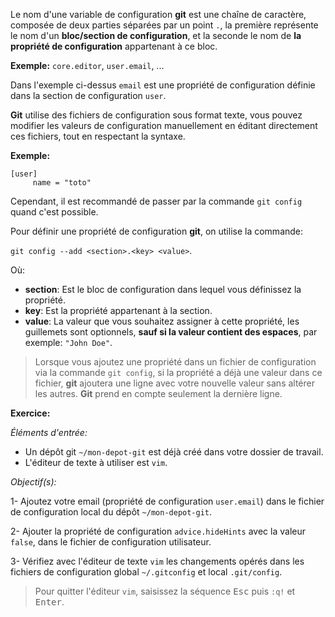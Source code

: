Le nom d'une variable de configuration **git** est une chaîne de caractère,
composée de deux parties séparées par un point `.`, la première représente le
nom d'un **bloc/section de configuration**, et la seconde le nom de
**la propriété de configuration** appartenant à ce bloc.

**Exemple:** `core.editor`, `user.email`, ...

Dans l'exemple ci-dessus `email` est une propriété de configuration définie dans
la section de configuration `user`.

**Git** utilise des fichiers de configuration sous format texte, vous pouvez
modifier les valeurs de configuration manuellement en éditant directement ces
fichiers, tout en respectant la syntaxe.

**Exemple:**

    [user]
         name = "toto"

Cependant, il est recommandé de passer par la commande `git config` quand c'est
possible.

Pour définir une propriété de configuration **git**, on utilise la commande:

`git config --add <section>.<key> <value>`.

Où:
- **section**: Est le bloc de configuration dans lequel vous définissez la propriété.
- **key**: Est la propriété appartenant à la section.
- **value**: La valeur que vous souhaitez assigner à cette propriété, les guillemets
  sont optionnels, **sauf si la valeur contient des espaces**, par exemple: `"John Doe"`.

> Lorsque vous ajoutez une propriété dans un fichier de configuration via la
> commande `git config`, si la propriété a déjà une valeur dans ce fichier, **git**
> ajoutera une ligne avec votre nouvelle valeur sans altérer les autres.
> **Git** prend en compte seulement la dernière ligne.

**Exercice:**

_Éléments d'entrée:_

- Un dépôt git `~/mon-depot-git` est déjà créé dans votre dossier de travail.
- L'éditeur de texte à utiliser est `vim`.

_Objectif(s):_

1- Ajoutez votre email (propriété de configuration `user.email`) dans le fichier
   de configuration local du dépôt `~/mon-depot-git`.

2- Ajouter la propriété de configuration `advice.hideHints` avec la valeur `false`,
   dans le fichier de configuration utilisateur.

3- Vérifiez avec l'éditeur de texte `vim` les changements opérés dans les fichiers
   de configuration global `~/.gitconfig` et local `.git/config`.

> Pour quitter l'éditeur `vim`, saisissez la séquence <kbd>Esc</kbd> puis `:q!` et <kbd>Enter</kbd>.


 <br/>
 <br/>
 <br/>
 <br/>
 <br/>
 <br/>
 <br/>
 <br/>

